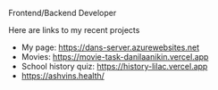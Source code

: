 Frontend/Backend Developer

Here are links to my recent projects
  - My page: https://dans-server.azurewebsites.net
  - Movies: https://movie-task-danilaanikin.vercel.app
  - School history quiz: https://history-lilac.vercel.app
  - https://ashvins.health/

